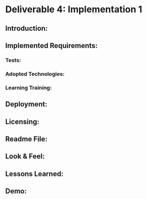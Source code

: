 # Deliverable 4: Implementation 1

## Introduction:

## Implemented Requirements:

### Tests:

### Adopted Technologies:

### Learning Training:

## Deployment:

## Licensing:

## Readme File:

## Look & Feel:

## Lessons Learned:

## Demo:
